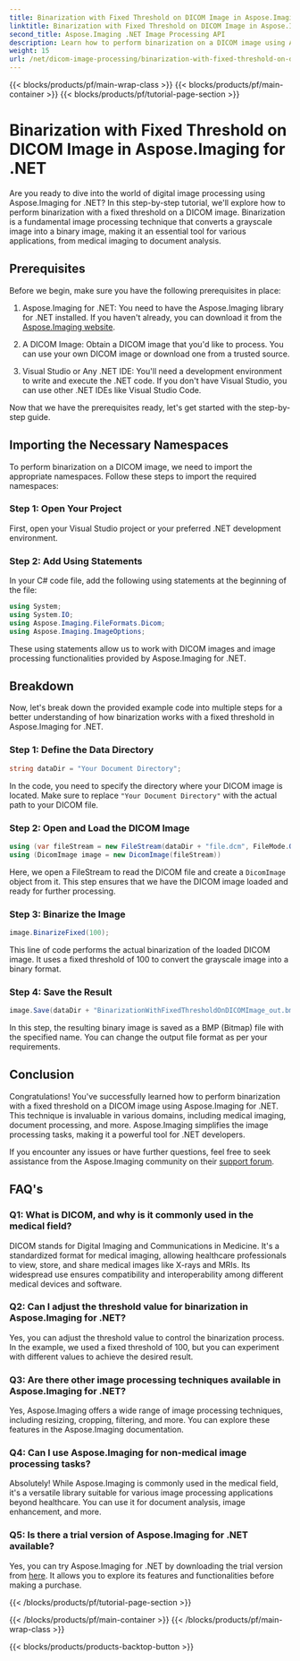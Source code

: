 ```yaml
---
title: Binarization with Fixed Threshold on DICOM Image in Aspose.Imaging for .NET
linktitle: Binarization with Fixed Threshold on DICOM Image in Aspose.Imaging for .NET
second_title: Aspose.Imaging .NET Image Processing API
description: Learn how to perform binarization on a DICOM image using Aspose.Imaging for .NET. Step-by-step guide with code examples.
weight: 15
url: /net/dicom-image-processing/binarization-with-fixed-threshold-on-dicom-image/
---
```


{{< blocks/products/pf/main-wrap-class >}}
{{< blocks/products/pf/main-container >}}
{{< blocks/products/pf/tutorial-page-section >}}

# Binarization with Fixed Threshold on DICOM Image in Aspose.Imaging for .NET

Are you ready to dive into the world of digital image processing using Aspose.Imaging for .NET? In this step-by-step tutorial, we'll explore how to perform binarization with a fixed threshold on a DICOM image. Binarization is a fundamental image processing technique that converts a grayscale image into a binary image, making it an essential tool for various applications, from medical imaging to document analysis.

## Prerequisites

Before we begin, make sure you have the following prerequisites in place:

1. Aspose.Imaging for .NET: You need to have the Aspose.Imaging library for .NET installed. If you haven't already, you can download it from the [Aspose.Imaging website](https://releases.aspose.com/imaging/net/).

2. A DICOM Image: Obtain a DICOM image that you'd like to process. You can use your own DICOM image or download one from a trusted source.

3. Visual Studio or Any .NET IDE: You'll need a development environment to write and execute the .NET code. If you don't have Visual Studio, you can use other .NET IDEs like Visual Studio Code.

Now that we have the prerequisites ready, let's get started with the step-by-step guide.

## Importing the Necessary Namespaces

To perform binarization on a DICOM image, we need to import the appropriate namespaces. Follow these steps to import the required namespaces:

### Step 1: Open Your Project

First, open your Visual Studio project or your preferred .NET development environment.

### Step 2: Add Using Statements

In your C# code file, add the following using statements at the beginning of the file:

```csharp
using System;
using System.IO;
using Aspose.Imaging.FileFormats.Dicom;
using Aspose.Imaging.ImageOptions;
```

These using statements allow us to work with DICOM images and image processing functionalities provided by Aspose.Imaging for .NET.

## Breakdown

Now, let's break down the provided example code into multiple steps for a better understanding of how binarization works with a fixed threshold in Aspose.Imaging for .NET.

### Step 1: Define the Data Directory

```csharp
string dataDir = "Your Document Directory";
```

In the code, you need to specify the directory where your DICOM image is located. Make sure to replace `"Your Document Directory"` with the actual path to your DICOM file.

### Step 2: Open and Load the DICOM Image

```csharp
using (var fileStream = new FileStream(dataDir + "file.dcm", FileMode.Open, FileAccess.Read))
using (DicomImage image = new DicomImage(fileStream))
```

Here, we open a FileStream to read the DICOM file and create a `DicomImage` object from it. This step ensures that we have the DICOM image loaded and ready for further processing.

### Step 3: Binarize the Image

```csharp
image.BinarizeFixed(100);
```

This line of code performs the actual binarization of the loaded DICOM image. It uses a fixed threshold of 100 to convert the grayscale image into a binary format.

### Step 4: Save the Result

```csharp
image.Save(dataDir + "BinarizationWithFixedThresholdOnDICOMImage_out.bmp", new BmpOptions());
```

In this step, the resulting binary image is saved as a BMP (Bitmap) file with the specified name. You can change the output file format as per your requirements.

## Conclusion

Congratulations! You've successfully learned how to perform binarization with a fixed threshold on a DICOM image using Aspose.Imaging for .NET. This technique is invaluable in various domains, including medical imaging, document processing, and more. Aspose.Imaging simplifies the image processing tasks, making it a powerful tool for .NET developers.

If you encounter any issues or have further questions, feel free to seek assistance from the Aspose.Imaging community on their [support forum](https://forum.aspose.com/).

## FAQ's

### Q1: What is DICOM, and why is it commonly used in the medical field?

DICOM stands for Digital Imaging and Communications in Medicine. It's a standardized format for medical imaging, allowing healthcare professionals to view, store, and share medical images like X-rays and MRIs. Its widespread use ensures compatibility and interoperability among different medical devices and software.

### Q2: Can I adjust the threshold value for binarization in Aspose.Imaging for .NET?

Yes, you can adjust the threshold value to control the binarization process. In the example, we used a fixed threshold of 100, but you can experiment with different values to achieve the desired result.

### Q3: Are there other image processing techniques available in Aspose.Imaging for .NET?

Yes, Aspose.Imaging offers a wide range of image processing techniques, including resizing, cropping, filtering, and more. You can explore these features in the Aspose.Imaging documentation.

### Q4: Can I use Aspose.Imaging for non-medical image processing tasks?

Absolutely! While Aspose.Imaging is commonly used in the medical field, it's a versatile library suitable for various image processing applications beyond healthcare. You can use it for document analysis, image enhancement, and more.

### Q5: Is there a trial version of Aspose.Imaging for .NET available?

Yes, you can try Aspose.Imaging for .NET by downloading the trial version from [here](https://releases.aspose.com/). It allows you to explore its features and functionalities before making a purchase.


{{< /blocks/products/pf/tutorial-page-section >}}

{{< /blocks/products/pf/main-container >}}
{{< /blocks/products/pf/main-wrap-class >}}

{{< blocks/products/products-backtop-button >}}
